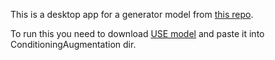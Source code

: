 This is a desktop app for a generator model from [this repo](https://github.com/rombii/ConditionalGAN_birds_model).

To run this you need to download [USE model](https://www.kaggle.com/models/google/universal-sentence-encoder/frameworks/tensorFlow2/variations/universal-sentence-encoder/versions/2?tfhub-redirect=true) and paste it into ConditioningAugmentation dir.
